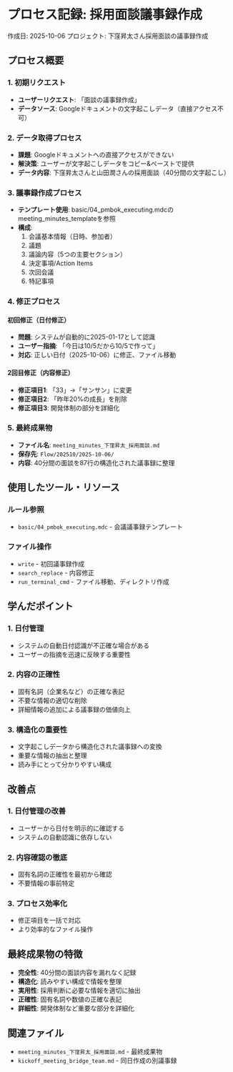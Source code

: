 # プロセス記録: 採用面談議事録作成

作成日: 2025-10-06
プロジェクト: 下窪昇太さん採用面談の議事録作成

## プロセス概要

### 1. 初期リクエスト
- **ユーザーリクエスト**: 「面談の議事録作成」
- **データソース**: Googleドキュメントの文字起こしデータ（直接アクセス不可）

### 2. データ取得プロセス
- **課題**: Googleドキュメントへの直接アクセスができない
- **解決策**: ユーザーが文字起こしデータをコピー&ペーストで提供
- **データ内容**: 下窪昇太さんと山田潤さんの採用面談（40分間の文字起こし）

### 3. 議事録作成プロセス
- **テンプレート使用**: basic/04_pmbok_executing.mdcのmeeting_minutes_templateを参照
- **構成**: 
  1. 会議基本情報（日時、参加者）
  2. 議題
  3. 議論内容（5つの主要セクション）
  4. 決定事項/Action Items
  5. 次回会議
  6. 特記事項

### 4. 修正プロセス
#### 初回修正（日付修正）
- **問題**: システムが自動的に2025-01-17として認識
- **ユーザー指摘**: 「今日は10/5だから10/5で作って」
- **対応**: 正しい日付（2025-10-06）に修正、ファイル移動

#### 2回目修正（内容修正）
- **修正項目1**: 「33」→「サンサン」に変更
- **修正項目2**: 「昨年20%の成長」を削除
- **修正項目3**: 開発体制の部分を詳細化

### 5. 最終成果物
- **ファイル名**: `meeting_minutes_下窪昇太_採用面談.md`
- **保存先**: `Flow/202510/2025-10-06/`
- **内容**: 40分間の面談を87行の構造化された議事録に整理

## 使用したツール・リソース

### ルール参照
- `basic/04_pmbok_executing.mdc` - 会議議事録テンプレート

### ファイル操作
- `write` - 初回議事録作成
- `search_replace` - 内容修正
- `run_terminal_cmd` - ファイル移動、ディレクトリ作成

## 学んだポイント

### 1. 日付管理
- システムの自動日付認識が不正確な場合がある
- ユーザーの指摘を迅速に反映する重要性

### 2. 内容の正確性
- 固有名詞（企業名など）の正確な表記
- 不要な情報の適切な削除
- 詳細情報の追加による議事録の価値向上

### 3. 構造化の重要性
- 文字起こしデータから構造化された議事録への変換
- 重要な情報の抽出と整理
- 読み手にとって分かりやすい構成

## 改善点

### 1. 日付管理の改善
- ユーザーから日付を明示的に確認する
- システムの自動認識に依存しない

### 2. 内容確認の徹底
- 固有名詞の正確性を最初から確認
- 不要情報の事前特定

### 3. プロセス効率化
- 修正項目を一括で対応
- より効率的なファイル操作

## 最終成果物の特徴

- **完全性**: 40分間の面談内容を漏れなく記録
- **構造化**: 読みやすい構成で情報を整理
- **実用性**: 採用判断に必要な情報を適切に抽出
- **正確性**: 固有名詞や数値の正確な表記
- **詳細性**: 開発体制など重要な部分を詳細化

## 関連ファイル
- `meeting_minutes_下窪昇太_採用面談.md` - 最終成果物
- `kickoff_meeting_bridge_team.md` - 同日作成の別議事録







